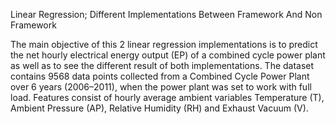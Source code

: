 Linear Regression; Different Implementations Between Framework And Non Framework

The main objective of this 2 linear regression implementations is to predict the net hourly electrical energy output (EP) 
of a combined cycle power plant as well as to see the different result of both implementations. The dataset contains 9568 
data points collected from a Combined Cycle Power Plant over 6 years (2006–2011), when the power plant was set to work with 
full load. Features consist of hourly average ambient variables Temperature (T), Ambient Pressure (AP), Relative Humidity (RH) 
and Exhaust Vacuum (V).

